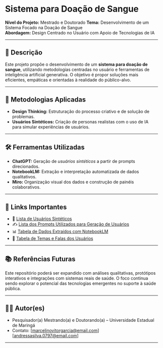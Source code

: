 # Sistema para Doação de Sangue

**Nível do Projeto:** Mestrado  e Doutorado
**Tema:** Desenvolvimento de um Sistema Focado na Doação de Sangue  
**Abordagem:** Design Centrado no Usuário com Apoio de Tecnologias de IA

---

## 📌 Descrição

Este projeto propõe o desenvolvimento de um **sistema para doação de sangue**, utilizando metodologias centradas no usuário e ferramentas de inteligência artificial generativa. O objetivo é propor soluções mais eficientes, empáticas e orientadas à realidade do público-alvo.

---

## 🧠 Metodologias Aplicadas

- **Design Thinking:** Estruturação do processo criativo e de solução de problemas.
- **Usuários Sintéticos:** Criação de personas realistas com o uso de IA para simular experiências de usuários.

---

## 🛠️ Ferramentas Utilizadas

- **ChatGPT:** Geração de *usuários sintéticos* a partir de prompts direcionados.  
- **NotebookLM:** Extração e interpretação automatizada de dados qualitativos.  
- **Miro:** Organização visual dos dados e construção de painéis colaborativos.

---

## 🔗 Links Importantes

- 📄 [Lista de Usuários Sintéticos](https://github.com/Ihc-uem/SistemaDoacaoSangue/blob/main/usuario/listaUsuarios.md)  
- ✍️ [Lista dos Prompts Utilizados para Geração de Usuários](https://github.com/Ihc-uem/SistemaDoacaoSangue/blob/main/usuario/prompts.md)  
- 📊 [Tabela de Dados Extraídos com NotebookLM](https://github.com/Ihc-uem/SistemaDoacaoSangue/blob/main/analise/tabelaDadosExtraidos.md)  
- 💬 [Tabela de Temas e Falas dos Usuários](https://github.com/Ihc-uem/SistemaDoacaoSangue/blob/main/analise/tabelaTemasFalas.md)  

---

## 📚 Referências Futuras

Este repositório poderá ser expandido com análises qualitativas, protótipos interativos e integrações com sistemas reais de saúde. O foco continua sendo explorar o potencial das tecnologias emergentes no suporte à saúde pública.

---

## 👩‍🔬 Autor(es)

- Pesquisador(a) Mestrando(a) e Doutorando(a) – Universidade Estadual de Maringá 
- Contato: [marcelinovitorgarcia@email.com]  [andressasilva.0797@email.com]  

---

